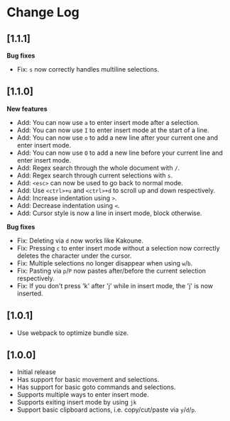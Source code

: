 # Change Log

## [1.1.1]

**Bug fixes**

- Fix: `s` now correctly handles multiline selections.

## [1.1.0]

**New features**

- Add: You can now use `a` to enter insert mode after a selection.
- Add: You can now use `I` to enter insert mode at the start of a line.
- Add: You can now use `o` to add a new line after your current one and enter insert mode.
- Add: You can now use `O` to add a new line before your current line and enter insert mode.
- Add: Regex search through the whole document with `/`.
- Add: Regex search through current selections with `s`.
- Add: `<esc>` can now be used to go back to normal mode.
- Add: Use `<ctrl>+u` and `<ctrl>+d` to scroll up and down respectively.
- Add: Increase indentation using `>`.
- Add: Decrease indentation using `<`.
- Add: Cursor style is now a line in insert mode, block otherwise.

**Bug fixes**

- Fix: Deleting via `d` now works like Kakoune.
- Fix: Pressing `c` to enter insert mode without a selection now correctly deletes the character under the cursor.
- Fix: Multiple selections no longer disappear when using `w`/`b`.
- Fix: Pasting via `p`/`P` now pastes after/before the current selection respectively.
- Fix: If you don't press 'k' after 'j' while in insert mode, the 'j' is now inserted.

## [1.0.1]

- Use webpack to optimize bundle size.

## [1.0.0]

- Initial release
- Has support for basic movement and selections.
- Has support for basic goto commands and selections.
- Supports multiple ways to enter insert mode.
- Supports exiting insert mode by using `jk`
- Support basic clipboard actions, i.e. copy/cut/paste via `y`/`d`/`p`.
